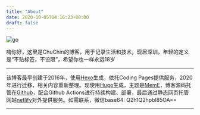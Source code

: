 ```yaml
---
title: "About"
date: 2020-10-05T14:16:23+08:00
draft: false
---
```








![go](/img/go.png)

嗨你好，这里是ChuChin的博客，用于记录生活和技术，现居深圳，年轻的定义是“不贴标签，不设限”，希望你也一样永远18岁

---

该博客最早创建于2016年，使用[Hexo](https://hexo.io/)生成，依托Coding Pages提供服务，2020年进行迁移，相关内容重新整理。现使用[Hugo](https://gohugo.io/)生成，主题是[MemE](https://github.com/reuixiy/hugo-theme-meme)，博客源码托管在[Github](https://github.com/chuchinc/blog)，配合Github Actions进行持续构建、部署，最后通过静态网页托管网站[netlify](https://app.netlify.com/)对外提供服务。如需联系，微信base64: Q2h1Q2hpbl85OA==

---

